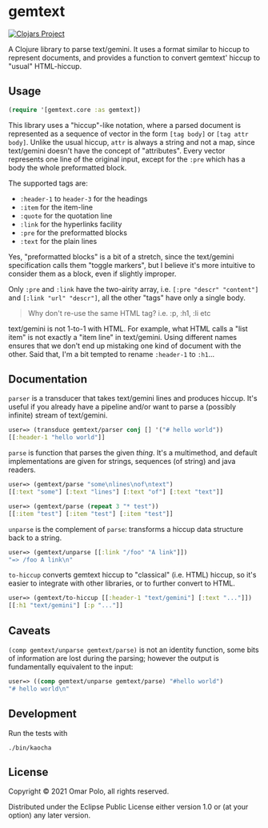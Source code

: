 # gemtext

[![Clojars Project](https://img.shields.io/clojars/v/com.omarpolo/gemtext.svg)](https://clojars.org/com.omarpolo/gemtext)

A Clojure library to parse text/gemini.  It uses a format similar to
hiccup to represent documents, and provides a function to convert
gemtext' hiccup to "usual" HTML-hiccup.

## Usage

```clojure
(require '[gemtext.core :as gemtext])
```

This library uses a "hiccup"-like notation, where a parsed document is
represented as a sequence of vector in the form `[tag body]` or `[tag
attr body]`.  Unlike the usual hiccup, `attr` is always a string and
not a map, since text/gemini doesn't have the concept of "attributes".
Every vector represents one line of the original input, except for the
`:pre` which has a body the whole preformatted block.

The supported tags are:

 - `:header-1` to `header-3` for the headings
 - `:item` for the item-line
 - `:quote` for the quotation line
 - `:link` for the hyperlinks facility
 - `:pre` for the preformatted blocks
 - `:text` for the plain lines

Yes, "preformatted blocks" is a bit of a stretch, since the
text/gemini specification calls them "toggle markers", but I believe
it's more intuitive to consider them as a block, even if slightly
improper.

Only `:pre` and `:link` have the two-airity array, i.e. `[:pre "descr"
"content"]` and `[:link "url" "descr"]`, all the other "tags" have
only a single body.

> Why don't re-use the same HTML tag?  i.e. :p, :h1, :li etc

text/gemini is not 1-to-1 with HTML.  For example, what HTML calls a
"list item" is not exactly a "item line" in text/gemini.  Using
different names ensures that we don't end up mistaking one kind of
document with the other.  Said that, I'm a bit tempted to rename
`:header-1` to `:h1`...

## Documentation

`parser` is a transducer that takes text/gemini lines and produces
hiccup.  It's useful if you already have a pipeline and/or want to
parse a (possibly infinite) stream of text/gemini.

```clojure
user=> (transduce gemtext/parser conj [] '("# hello world"))
[[:header-1 "hello world"]]
```

`parse` is function that parses the given *thing*.  It's a
multimethod, and default implementations are given for strings,
sequences (of string) and java readers.

```clojure
user=> (gemtext/parse "some\nlines\nof\ntext")
[[:text "some"] [:text "lines"] [:text "of"] [:text "text"]]

user=> (gemtext/parse (repeat 3 "* test"))
[[:item "test"] [:item "test"] [:item "test"]]
```

`unparse` is the complement of `parse`: transforms a hiccup data
structure back to a string.

```clojure
user=> (gemtext/unparse [[:link "/foo" "A link"]])
"=> /foo A link\n"
```

`to-hiccup` converts gemtext hiccup to "classical" (i.e. HTML) hiccup,
so it's easier to integrate with other libraries, or to further
convert to HTML.

```clojure
user=> (gemtext/to-hiccup [[:header-1 "text/gemini"] [:text "..."]])
[[:h1 "text/gemini"] [:p "..."]]
```

## Caveats

`(comp gemtext/unparse gemtext/parse)` is not an identity function,
some bits of information are lost during the parsing; however the
output is fundamentally equivalent to the input:

```clojure
user=> ((comp gemtext/unparse gemtext/parse) "#hello world")
"# hello world\n"
```

## Development

Run the tests with

	./bin/kaocha

## License

Copyright © 2021 Omar Polo, all rights reserved.

Distributed under the Eclipse Public License either version 1.0 or (at your option) any later version.

